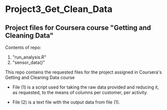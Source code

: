 # Project3_Get_Clean_Data
Project files for Coursera course "Getting and Cleaning Data"
---
Contents of repo:

1. "run_analysis.R"
2. "sensor_data()"

This repo contains the requested files for the project assigned in Coursera's Getting and Cleaning Data course

* File (1) is a script used for taking the raw data provided and reducing it, as requested, to the means of columns per customer, per activity.

* File (2) is a text file with the output data from file (1).
